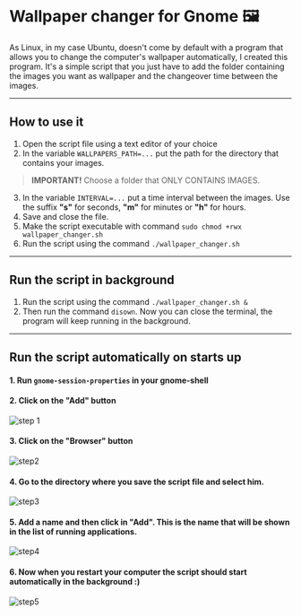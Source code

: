 # Wallpaper changer for Gnome 🖼️
As Linux, in my case Ubuntu, doesn't come by default with a program that allows you to change the computer's wallpaper automatically, I created this program. It's a simple script that you just have to add the folder containing the images you want as wallpaper and the changeover time between the images.

---

## How to use it

1. Open the script file using a text editor of your choice
2. In the variable ```WALLPAPERS_PATH=...``` put the path for the directory that contains your images. <br>
> **IMPORTANT!** Choose a folder that ONLY CONTAINS IMAGES.
3. In the variable ```INTERVAL=...``` put a time interval between the images. Use the suffix **"s"** for seconds, **"m"** for minutes or **"h"** for hours.
4. Save and close the file.
5. Make the script executable with command ```sudo chmod +rwx wallpaper_changer.sh```
6. Run the script using the command ```./wallpaper_changer.sh```

---

## Run the script in background
1. Run the script using the command ```./wallpaper_changer.sh &```
2. Then run the command ```disown```. Now you can close the terminal, the program will keep running in the background.

---

## Run the script automatically on starts up 

#### 1. Run ```gnome-session-properties``` in your gnome-shell
#### 2. Click on the "Add" button <br>
   ![step 1](https://i.imgur.com/8ED3Hyk.png)
#### 3. Click on the "Browser" button <br>
  ![step2](https://i.imgur.com/pr4UcuM.png)
#### 4. Go to the directory where you save the script file and select him. <br>
  ![step3](https://i.imgur.com/rU8FfIw.png)
#### 5. Add a name and then click in "Add". This is the name that will be shown in the list of running applications. <br>
  ![step4](https://i.imgur.com/mRuTD96.png)
#### 6. Now when you restart your computer the script should start automatically in the background :)
   ![step5](https://i.imgur.com/spAPKPy.png)
  
